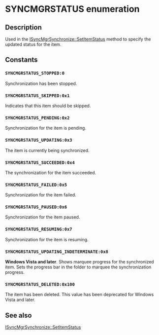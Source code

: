 # SYNCMGRSTATUS enumeration

## Description

Used in the [ISyncMgrSynchronize::SetItemStatus](https://learn.microsoft.com/windows/desktop/api/mobsync/nf-mobsync-isyncmgrsynchronize-setitemstatus) method to specify the updated status for the item.

## Constants

### `SYNCMGRSTATUS_STOPPED:0`

Synchronization has been stopped.

### `SYNCMGRSTATUS_SKIPPED:0x1`

Indicates that this item should be skipped.

### `SYNCMGRSTATUS_PENDING:0x2`

Synchronization for the item is pending.

### `SYNCMGRSTATUS_UPDATING:0x3`

The item is currently being synchronized.

### `SYNCMGRSTATUS_SUCCEEDED:0x4`

The synchronization for the item succeeded.

### `SYNCMGRSTATUS_FAILED:0x5`

Synchronization for the item failed.

### `SYNCMGRSTATUS_PAUSED:0x6`

Synchronization for the item paused.

### `SYNCMGRSTATUS_RESUMING:0x7`

Synchronization for the item is resuming.

### `SYNCMGRSTATUS_UPDATING_INDETERMINATE:0x8`

**Windows Vista and later**. Shows marquee progress for the synchronized item. Sets the progress bar in the folder to marquee the synchronization progress.

### `SYNCMGRSTATUS_DELETED:0x100`

The item has been deleted. This value has been deprecated for Windows Vista and later.

## See also

[ISyncMgrSynchronize::SetItemStatus](https://learn.microsoft.com/windows/desktop/api/mobsync/nf-mobsync-isyncmgrsynchronize-setitemstatus)